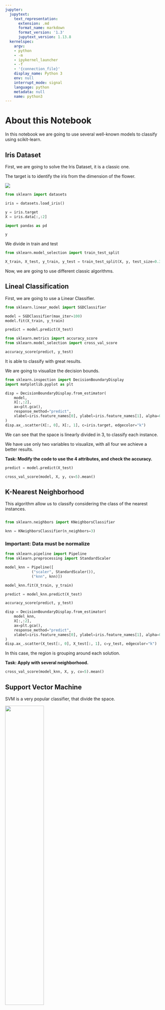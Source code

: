 ```yaml
---
jupyter:
  jupytext:
    text_representation:
      extension: .md
      format_name: markdown
      format_version: '1.3'
      jupytext_version: 1.13.8
  kernelspec:
    argv:
    - python
    - -m
    - ipykernel_launcher
    - -f
    - '{connection_file}'
    display_name: Python 3
    env: null
    interrupt_mode: signal
    language: python
    metadata: null
    name: python3
---
```


# About this Notebook

In this notebook we are going to use several well-known models to classify using scikit-learn.


## Iris Dataset

First, we are going to solve the Iris Dataset, it is a classic one. 

The target is to identify the iris from the dimension of the flower. 

<img src="https://machinelearninghd.com/wp-content/uploads/2021/03/iris-dataset.png">

```python
from sklearn import datasets

iris = datasets.load_iris()
```

```python
y = iris.target
X = iris.data[:,:2]
```

```python
import pandas as pd
```

```python
y
```

We divide in train and test

```python
from sklearn.model_selection import train_test_split

X_train, X_test, y_train, y_test = train_test_split(X, y, test_size=0.3, random_state=42)
```

Now, we are going to use different classic algorithms.


## Lineal Classification


First, we are going to use a Linear Classifier.

```python
from sklearn.linear_model import SGDClassifier

model = SGDClassifier(max_iter=100)
model.fit(X_train, y_train)
```

```python
predict = model.predict(X_test)
```

```python
from sklearn.metrics import accuracy_score
from sklearn.model_selection import cross_val_score
```

```python
accuracy_score(predict, y_test)
```

It is able to classify with great results.


We are going to visualize the decision bounds.

```python
from sklearn.inspection import DecisionBoundaryDisplay
import matplotlib.pyplot as plt
```

```python
disp = DecisionBoundaryDisplay.from_estimator(
    model,
    X[:,:2],
    ax=plt.gca(),
    response_method="predict",
    xlabel=iris.feature_names[0], ylabel=iris.feature_names[1], alpha=0.5
)
disp.ax_.scatter(X[:, 0], X[:, 1], c=iris.target, edgecolor="k")
```

We can see that the space is linearly divided in 3, to classify each instance.


We have use only two variables to visualize, with all four we achieve a better results. 


**Task: Modify the code to use the 4 attributes, and check the accuracy.**

```python
predict = model.predict(X_test)
```

```python
cross_val_score(model, X, y, cv=5).mean()
```

## K-Nearest Neighborhood

This algorithm allow us to classify considering the class of the nearest instances.

```python

from sklearn.neighbors import KNeighborsClassifier
```

```python
knn = KNeighborsClassifier(n_neighbors=3)
```

### Important: Data must be normalize

```python
from sklearn.pipeline import Pipeline
from sklearn.preprocessing import StandardScaler
```

```python
model_knn = Pipeline([
            ("scaler", StandardScaler()),
            ("knn", knn)])
```

```python
model_knn.fit(X_train, y_train)
```

```python
predict = model_knn.predict(X_test)
```

```python
accuracy_score(predict, y_test)
```

```python
disp = DecisionBoundaryDisplay.from_estimator(
    model_knn,
    X[:,:2],
    ax=plt.gca(),
    response_method="predict",
    xlabel=iris.feature_names[0], ylabel=iris.feature_names[1], alpha=0.5
)
disp.ax_.scatter(X_test[:, 0], X_test[:, 1], c=y_test, edgecolor="k")
```

In this case, the region is grouping around each solution.


**Task: Apply with several neighborhood.**

```python
cross_val_score(model_knn, X, y, cv=5).mean()
```

## Support Vector Machine

SVM is a very popular classifier, that divide the space.

<img src="https://miro.medium.com/max/1200/1*06GSco3ItM3gwW2scY6Tmg.png" width="50%">

```python
from sklearn.svm import LinearSVC
```

```python
svc = LinearSVC()
```

```python
model_svc = Pipeline([("scale", StandardScaler()), ("svc", svc)])
```

```python
model_svc.fit(X_train, y_train)
```

```python
predict = model_svc.predict(X_test)
accuracy_score(predict, y_test)
```

```python
disp = DecisionBoundaryDisplay.from_estimator(
    model_svc,
    X[:,:2],
    response_method="predict",
    xlabel=iris.feature_names[0], ylabel=iris.feature_names[1], alpha=0.5
)
disp.ax_.scatter(X_test[:, 0], X_test[:, 1], c=y_test, edgecolor="k")
```

```python
cross_val_score(model_svc, X, y, cv=5).mean()
```

## Titanic Dataset


We are going to use another datasets, detection of Titanic.

```python
data = pd.read_csv("titanic.csv").dropna()
```

```python
data.shape
```

```python
data.head()
```

```python
y = data['Survived']
```

```python
X = data.drop(['Survived', 'Cabin', 'PassengerId', 'Name', 'Ticket'], axis=1)
```

```python
import seaborn as sns
disp = sns.countplot(x = 'Survived', hue = 'Sex', palette = 'Set1', data = data)
disp.set(title = 'Passenger status (Survived/Died) against Passenger Class', 
       xlabel = 'Passenger Class', ylabel = 'Total')
plt.show()
```

```python
from sklearn.preprocessing import LabelEncoder
```

```python
labels_t = {}

for col in ['Sex', 'Embarked']:
    labels_t[col] = LabelEncoder().fit(X[col])
    X[col] = labels_t[col].transform(X[col])
```

```python
X.info()
```

```python
X_train, X_test, y_train, y_test = train_test_split(X, y, train_size=0.7, random_state=42)
```

## Decision Tree

The decision tree are one of the most intuitive models to predict a category. The idea is to automatically create a decision tree that, for each instance, in function of its attributes, a specific category is assigned.

```python
from sklearn.tree import DecisionTreeClassifier
```

```python
model_tree = DecisionTreeClassifier(max_depth=3)
```

```python
model_tree.fit(X_train, y_train)
```

We are going to visualize it.

```python

from sklearn import tree
```

```python
tree.plot_tree(model_tree)
plt.show()
```

```python
plt.figure(figsize=(50,50))
tree.plot_tree(model_tree, feature_names=X_train.columns)
plt.show()
```

```python
cross_val_score(model_tree, X, y, cv=5).mean()
```

## Ensemble models and Random Forest

In this example, we are going to use Ensemble Model, Random Forest.

<img src="https://miro.medium.com/max/1482/0*Srg7htj4TOMP5ldX.png">

```python
from sklearn.ensemble import RandomForestClassifier
```

```python
model_rf = RandomForestClassifier(n_estimators=50) # Limit the number of trees
```

```python
cross_val_score(model_rf, X, y, cv=5).mean()
```

# Regression

Although all previous examples are for classification, another important usage of ML is to do regression, in which we are not interesting in predict the category of a feature, but to predict a numerical feature, like the temperature for next day or the price of an item. In the following, we will see how to predict with popular XGBoost and with a Random Forest.

In Scikit-learn the final part of the name of the models indicate if they are classifier or for Regression, you can see the documentation to see many models for regression.

<!-- #region -->
## California Housing

This dataset implies to try to predict the price of houses in Boston. They use 8 features:


- **MedInc** median income in block group
- **HouseAge** median house age in block group
- **AveRooms** average number of rooms per household
- **AveBedrms** average number of bedrooms per household
- **Population** block group population
- **AveOccup** average number of household members
- **Latitude** block group latitude
- **Longitude** block group longitude

<!-- #endregion -->

## XGBoost

Although scikit-learn is the most used library for Machine Learning (aside for Deep Learning) it is not the only package with interesting models. There are specific libraries implementing specific models, as XGBoost.

XGBoost is an optimized distributed gradient boosting library that implements machine learning
algorithms under the Gradient Boosting framework. XGBoost provides a parallel tree boosting (also
known as GBDT, GBM) that solve many data science problems in a fast and accurate way. 

This is the first example using regression, that it is another important approach for ML.

```python
from sklearn.datasets import fetch_california_housing

data = fetch_california_housing()
```

```python
X = data.data
y = data.target
feature_names = data.feature_names
```

In order to evaluate the performance of our model, we split the data into training and test sets.

```python
X_train, X_test, y_train, y_test = train_test_split(X, y)
```

We load the package.

```python
import xgboost as xgb
```

Next, we initialize an instance of the XGBRegressor class. We can select the value of Lambda and Gamma, as well as the number of estimators and maximum tree depth.

```python
regressor = xgb.XGBRegressor(
    n_estimators=100,
    reg_lambda=1, 
    gamma=0,
    max_depth=3,
    random_state = 42,
)
```

We fit our model to the training set.

```python
regressor.fit(X_train, y_train)
```

We can examine the relative importance attributed to each feature, in determining the house price.

```python
pd.DataFrame(regressor.feature_importances_.reshape(1, -1), columns=feature_names)
```

As we can see, the median of incoming in the block is the greatest predictor of house price.


Finally, we use our model to predict the price of a house given what it has learnt.

```python
y_pred = regressor.predict(X_test)
```

We use the mean squared error to evaluate the model performance. The mean squared error is the average of the differences between the predictions and the actual values squared.

```python
from sklearn.metrics import mean_squared_error
```

```python
mean_squared_error(y_test, y_pred)
```

## RandomForestRegressor

We are going to compare against another regression model, the **RandomForestRegressor**, using the
same common parameters.

```python
from sklearn.ensemble import RandomForestRegressor
rf_regres = RandomForestRegressor(max_depth=3, n_estimators=100, random_state=42)
```

```python
y_pred2 = rf_regres.fit(X_train, y_train).predict(X_test)
```

```python
mean_squared_error(y_test, y_pred2)
```

It can be seen that the mean squared error from Random Forest is more than the double than using XGBoost.

# Task: Tackle 

We have a list of Seeds for Pumpins, we want to classify the Class from the Features. Test the different models compared, using cross_validation, and get the best models.

```python
from scipy.io import arff
import pandas as pd

data = arff.loadarff('Pumpkin_Seeds_Dataset.arff')
seeds = pd.DataFrame(data[0])
```

```python
seeds.head()
```

```python
target_labels = LabelEncoder().fit(seeds['Class'])
```

```python
y = target_labels.transform(seeds['Class'])
X = seeds.drop(['Class'], axis=1)
```
